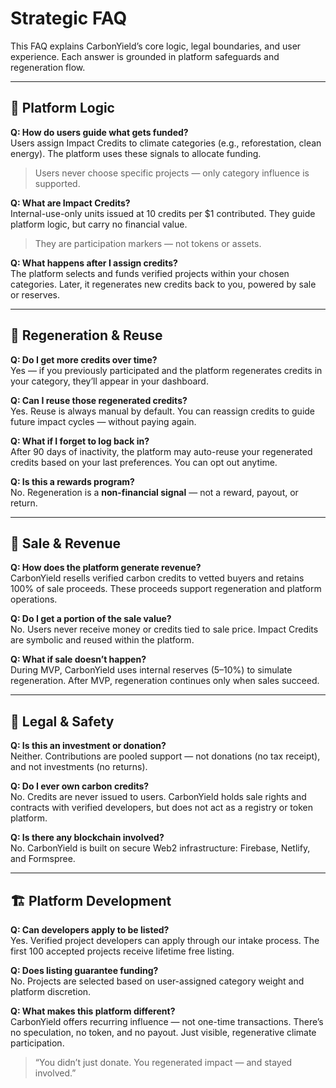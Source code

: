 # Strategic FAQ

This FAQ explains CarbonYield’s core logic, legal boundaries, and user experience. Each answer is grounded in platform safeguards and regeneration flow.

---

## 🧩 Platform Logic

**Q: How do users guide what gets funded?**  
Users assign Impact Credits to climate categories (e.g., reforestation, clean energy). The platform uses these signals to allocate funding.  
> Users never choose specific projects — only category influence is supported.

**Q: What are Impact Credits?**  
Internal-use-only units issued at 10 credits per $1 contributed. They guide platform logic, but carry no financial value.  
> They are participation markers — not tokens or assets.

**Q: What happens after I assign credits?**  
The platform selects and funds verified projects within your chosen categories. Later, it regenerates new credits back to you, powered by sale or reserves.

---

## 🔁 Regeneration & Reuse

**Q: Do I get more credits over time?**  
Yes — if you previously participated and the platform regenerates credits in your category, they’ll appear in your dashboard.

**Q: Can I reuse those regenerated credits?**  
Yes. Reuse is always manual by default. You can reassign credits to guide future impact cycles — without paying again.

**Q: What if I forget to log back in?**  
After 90 days of inactivity, the platform may auto-reuse your regenerated credits based on your last preferences. You can opt out anytime.

**Q: Is this a rewards program?**  
No. Regeneration is a **non-financial signal** — not a reward, payout, or return.

---

## 💸 Sale & Revenue

**Q: How does the platform generate revenue?**  
CarbonYield resells verified carbon credits to vetted buyers and retains 100% of sale proceeds. These proceeds support regeneration and platform operations.

**Q: Do I get a portion of the sale value?**  
No. Users never receive money or credits tied to sale price. Impact Credits are symbolic and reused within the platform.

**Q: What if sale doesn’t happen?**  
During MVP, CarbonYield uses internal reserves (5–10%) to simulate regeneration. After MVP, regeneration continues only when sales succeed.

---

## 🔐 Legal & Safety

**Q: Is this an investment or donation?**  
Neither. Contributions are pooled support — not donations (no tax receipt), and not investments (no returns).

**Q: Do I ever own carbon credits?**  
No. Credits are never issued to users. CarbonYield holds sale rights and contracts with verified developers, but does not act as a registry or token platform.

**Q: Is there any blockchain involved?**  
No. CarbonYield is built on secure Web2 infrastructure: Firebase, Netlify, and Formspree.

---

## 🏗 Platform Development

**Q: Can developers apply to be listed?**  
Yes. Verified project developers can apply through our intake process. The first 100 accepted projects receive lifetime free listing.

**Q: Does listing guarantee funding?**  
No. Projects are selected based on user-assigned category weight and platform discretion.

**Q: What makes this platform different?**  
CarbonYield offers recurring influence — not one-time transactions. There’s no speculation, no token, and no payout. Just visible, regenerative climate participation.

> “You didn’t just donate. You regenerated impact — and stayed involved.”
